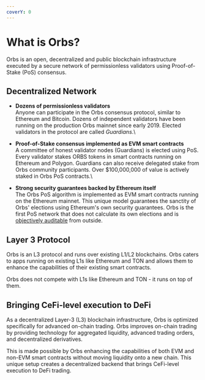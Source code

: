 ```yaml
---
coverY: 0
---
```


# What is Orbs?

Orbs is an open, decentralized and public blockchain infrastructure executed by a secure network of permissionless validators using Proof-of-Stake (PoS) consensus.

## Decentralized Network

* **Dozens of permissionless validators**\
  Anyone can participate in the Orbs consensus protocol, similar to Ethereum and Bitcoin. Dozens of independent validators have been running on the production Orbs mainnet since early 2019. Elected validators in the protocol are called _Guardians_.\

* **Proof-of-Stake consensus implemented as EVM smart contracts**\
  A committee of honest validator nodes (Guardians) is elected using PoS. Every validator stakes ORBS tokens in smart contracts running on Ethereum and Polygon. Guardians can also receive delegated stake from Orbs community participants. Over $100,000,000 of value is actively staked in Orbs PoS contracts.\

* **Strong security guarantees backed by Ethereum itself**\
  The Orbs PoS algorithm is implemented as EVM smart contracts running on the Ethereum mainnet. This unique model guarantees the sanctity of Orbs' elections using Ethereum's own security guarantees. Orbs is the first PoS network that does not calculate its own elections and is [objectively auditable](https://www.orbs.com/pos-external-oversight/) from outside.

## Layer 3 Protocol

Orbs is an L3 protocol and runs over existing L1/L2 blockchains. Orbs caters to apps running on existing L1s like Ethereum and TON and allows them to enhance the capabilities of their existing smart contracts.

Orbs does not compete with L1s like Ethereum and TON - it runs on top of them.

## Bringing CeFi-level execution to DeFi

As a decentralized Layer-3 (L3) blockchain infrastructure, Orbs is optimized specifically for advanced on-chain trading. Orbs improves on-chain trading by providing technology for aggregated liquidity, advanced trading orders, and decentralized derivatives.

This is made possible by Orbs enhancing the capabilities of both EVM and non-EVM smart contracts without moving liquidity onto a new chain. This unique setup creates a decentralized backend that brings CeFi-level execution to DeFi trading.

